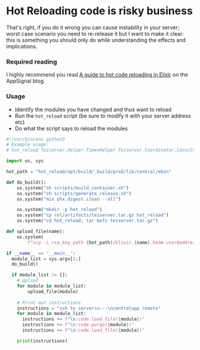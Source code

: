 # Hot Reloading code is risky business
That's right, if you do it wrong you can cause instability in your server; worst case scenario you need to re-release it but I want to make it clear: this is something you should only do while understanding the effects and implications.

### Required reading
I highly recommend you read [A guide to hot code reloading in Elixir](https://blog.appsignal.com/2021/07/27/a-guide-to-hot-code-reloading-in-elixir.html) on the AppSignal blog.

### Usage
- Identify the modules you have changed and thus want to reload
- Run the `hot_reload` script (be sure to modify it with your server address etc)
- Do what the script says to reload the modules


```python
#!/usr/bin/env python3
# Example usage:
# hot_reload Teiserver.Helper.TimexHelper Teiserver.Coordinator.ConsulCommands

import os, sys

hot_path = "hot_reload/opt/build/_build/prod/lib/central/ebin"

def do_build():
    os.system("sh scripts/build_container.sh")
    os.system("sh scripts/generate_release.sh")
    os.system("mix phx.digest.clean --all")

    os.system("mkdir -p hot_reload")
    os.system("cp rel/artifacts/teiserver.tar.gz hot_reload")
    os.system("cd hot_reload; tar mxfz teiserver.tar.gz")

def upload_file(name):
    os.system(
        f"scp -i rsa_key_path {hot_path}/Elixir.{name}.beam user@address:/apps/central/lib/central-0.1.0/ebin")

if __name__ == '__main__':
  module_list = sys.argv[1:]
  do_build()

  if module_list != []:
    # Upload
    for module in module_list:
        upload_file(module)
    
    # Print out instructions
    instructions = "ssh to server\n---\ncentralapp remote"
    for module in module_list:
      instructions += f"\n:code.load_file({module})"
      instructions += f"\n:code.purge({module})"
      instructions += f"\n:code.load_file({module})"

    print(instructions)
```

